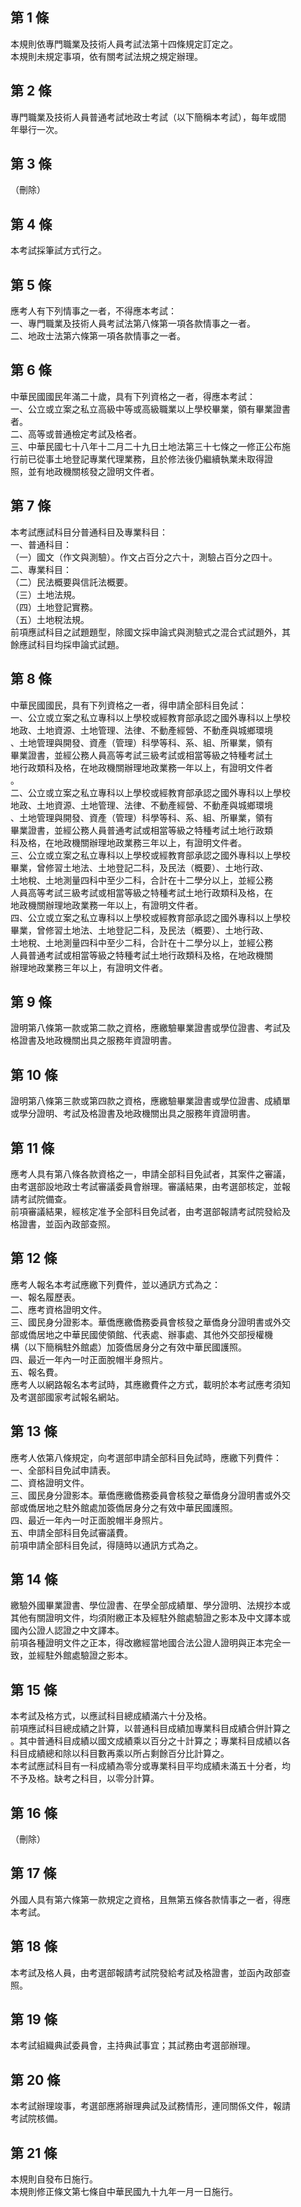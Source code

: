 第 1 條
-------
本規則依專門職業及技術人員考試法第十四條規定訂定之。  
本規則未規定事項，依有關考試法規之規定辦理。

第 2 條
-------
專門職業及技術人員普通考試地政士考試（以下簡稱本考試），每年或間  
年舉行一次。

第 3 條
-------
（刪除）

第 4 條
-------
本考試採筆試方式行之。

第 5 條
-------
應考人有下列情事之一者，不得應本考試：  
一、專門職業及技術人員考試法第八條第一項各款情事之一者。  
二、地政士法第六條第一項各款情事之一者。

第 6 條
-------
中華民國國民年滿二十歲，具有下列資格之一者，得應本考試：   
一、公立或立案之私立高級中等或高級職業以上學校畢業，領有畢業證書  
    者。  
二、高等或普通檢定考試及格者。   
三、中華民國七十八年十二月二十九日土地法第三十七條之一修正公布施  
    行前已從事土地登記專業代理業務，且於修法後仍繼續執業未取得證  
    照，並有地政機關核發之證明文件者。

第 7 條
-------
本考試應試科目分普通科目及專業科目：   
一、普通科目：   
（一）國文（作文與測驗）。作文占百分之六十，測驗占百分之四十。   
二、專業科目：  
（二）民法概要與信託法概要。   
（三）土地法規。   
（四）土地登記實務。   
（五）土地稅法規。   
前項應試科目之試題題型，除國文採申論式與測驗式之混合式試題外，其  
餘應試科目均採申論式試題。

第 8 條
-------
中華民國國民，具有下列資格之一者，得申請全部科目免試：   
一、公立或立案之私立專科以上學校或經教育部承認之國外專科以上學校  
    地政、土地資源、土地管理、法律、不動產經營、不動產與城鄉環境  
    、土地管理與開發、資產（管理）科學等科、系、組、所畢業，領有  
    畢業證書，並經公務人員高等考試三級考試或相當等級之特種考試土  
    地行政類科及格，在地政機關辦理地政業務一年以上，有證明文件者  
    。  
二、公立或立案之私立專科以上學校或經教育部承認之國外專科以上學校  
    地政、土地資源、土地管理、法律、不動產經營、不動產與城鄉環境  
    、土地管理與開發、資產（管理）科學等科、系、組、所畢業，領有  
    畢業證書，並經公務人員普通考試或相當等級之特種考試土地行政類  
    科及格，在地政機關辦理地政業務三年以上，有證明文件者。  
三、公立或立案之私立專科以上學校或經教育部承認之國外專科以上學校  
    畢業，曾修習土地法、土地登記二科，及民法（概要）、土地行政、  
    土地稅、土地測量四科中至少二科，合計在十二學分以上，並經公務  
    人員高等考試三級考試或相當等級之特種考試土地行政類科及格，在  
    地政機關辦理地政業務一年以上，有證明文件者。  
四、公立或立案之私立專科以上學校或經教育部承認之國外專科以上學校  
    畢業，曾修習土地法、土地登記二科，及民法（概要）、土地行政、  
    土地稅、土地測量四科中至少二科，合計在十二學分以上，並經公務  
    人員普通考試或相當等級之特種考試土地行政類科及格，在地政機關  
    辦理地政業務三年以上，有證明文件者。

第 9 條
-------
證明第八條第一款或第二款之資格，應繳驗畢業證書或學位證書、考試及  
格證書及地政機關出具之服務年資證明書。

第 10 條
--------
證明第八條第三款或第四款之資格，應繳驗畢業證書或學位證書、成績單  
或學分證明、考試及格證書及地政機關出具之服務年資證明書。

第 11 條
--------
應考人具有第八條各款資格之一，申請全部科目免試者，其案件之審議，  
由考選部設地政士考試審議委員會辦理。審議結果，由考選部核定，並報  
請考試院備查。  
前項審議結果，經核定准予全部科目免試者，由考選部報請考試院發給及  
格證書，並函內政部查照。

第 12 條
--------
應考人報名本考試應繳下列費件，並以通訊方式為之：  
一、報名履歷表。  
二、應考資格證明文件。   
三、國民身分證影本。華僑應繳僑務委員會核發之華僑身分證明書或外交  
    部或僑居地之中華民國使領館、代表處、辦事處、其他外交部授權機  
    構（以下簡稱駐外館處）加簽僑居身分之有效中華民國護照。  
四、最近一年內一吋正面脫帽半身照片。  
五、報名費。  
應考人以網路報名本考試時，其應繳費件之方式，載明於本考試應考須知  
及考選部國家考試報名網站。

第 13 條
--------
應考人依第八條規定，向考選部申請全部科目免試時，應繳下列費件：  
一、全部科目免試申請表。  
二、資格證明文件。  
三、國民身分證影本。華僑應繳僑務委員會核發之華僑身分證明書或外交  
    部或僑居地之駐外館處加簽僑居身分之有效中華民國護照。  
四、最近一年內一吋正面脫帽半身照片。   
五、申請全部科目免試審議費。  
前項申請全部科目免試，得隨時以通訊方式為之。

第 14 條
--------
繳驗外國畢業證書、學位證書、在學全部成績單、學分證明、法規抄本或  
其他有關證明文件，均須附繳正本及經駐外館處驗證之影本及中文譯本或  
國內公證人認證之中文譯本。  
前項各種證明文件之正本，得改繳經當地國合法公證人證明與正本完全一  
致，並經駐外館處驗證之影本。

第 15 條
--------
本考試及格方式，以應試科目總成績滿六十分及格。  
前項應試科目總成績之計算，以普通科目成績加專業科目成績合併計算之  
。其中普通科目成績以國文成績乘以百分之十計算之；專業科目成績以各  
科目成績總和除以科目數再乘以所占剩餘百分比計算之。  
本考試應試科目有一科成績為零分或專業科目平均成績未滿五十分者，均  
不予及格。缺考之科目，以零分計算。

第 16 條
--------
（刪除）

第 17 條
--------
外國人具有第六條第一款規定之資格，且無第五條各款情事之一者，得應  
本考試。

第 18 條
--------
本考試及格人員，由考選部報請考試院發給考試及格證書，並函內政部查  
照。

第 19 條
--------
本考試組織典試委員會，主持典試事宜；其試務由考選部辦理。

第 20 條
--------
本考試辦理竣事，考選部應將辦理典試及試務情形，連同關係文件，報請  
考試院核備。

第 21 條
--------
本規則自發布日施行。  
本規則修正條文第七條自中華民國九十九年一月一日施行。

